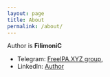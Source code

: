 ```yaml
---
layout: page
title: About
permalink: /about/
---
```


Author is **FilimoniC**
* Telegram: [FreeIPA.XYZ group](https://t.me/freeipa_xyz),
* LinkedIn: [Author](https://www.linkedin.com/in/filimonic)


